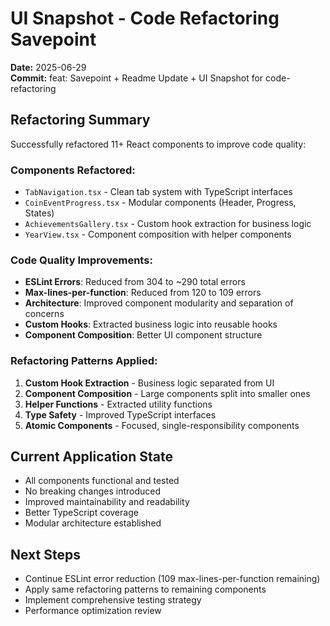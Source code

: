 # UI Snapshot - Code Refactoring Savepoint
**Date:** 2025-06-29  
**Commit:** feat: Savepoint + Readme Update + UI Snapshot for code-refactoring

## Refactoring Summary
Successfully refactored 11+ React components to improve code quality:

### Components Refactored:
- `TabNavigation.tsx` - Clean tab system with TypeScript interfaces
- `CoinEventProgress.tsx` - Modular components (Header, Progress, States)
- `AchievementsGallery.tsx` - Custom hook extraction for business logic
- `YearView.tsx` - Component composition with helper components

### Code Quality Improvements:
- **ESLint Errors**: Reduced from 304 to ~290 total errors
- **Max-lines-per-function**: Reduced from 120 to 109 errors
- **Architecture**: Improved component modularity and separation of concerns
- **Custom Hooks**: Extracted business logic into reusable hooks
- **Component Composition**: Better UI component structure

### Refactoring Patterns Applied:
1. **Custom Hook Extraction** - Business logic separated from UI
2. **Component Composition** - Large components split into smaller ones
3. **Helper Functions** - Extracted utility functions
4. **Type Safety** - Improved TypeScript interfaces
5. **Atomic Components** - Focused, single-responsibility components

## Current Application State
- All components functional and tested
- No breaking changes introduced
- Improved maintainability and readability
- Better TypeScript coverage
- Modular architecture established

## Next Steps
- Continue ESLint error reduction (109 max-lines-per-function remaining)
- Apply same refactoring patterns to remaining components
- Implement comprehensive testing strategy
- Performance optimization review